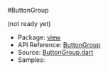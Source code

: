 #ButtonGroup

(not ready yet)

* Package: [view](api:)
* API Reference: [ButtonGroup](api:view)
* Source: [ButtonGroup.dart](source:lib/src/view)
* Samples: 

